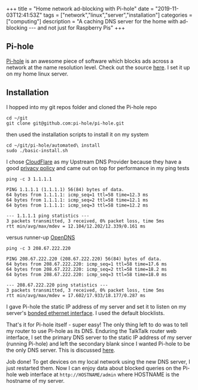 +++
title = "Home network ad-blocking with Pi-hole"
date = "2019-11-03T12:41:53Z"
tags = ["network","linux","server","installation"]
categories = ["computing"]
description = "A caching DNS server for the home with ad-blocking --- and not just for Raspberry Pis"
+++

## Pi-hole

[Pi-hole](https://pi-hole.net/) is an awesome piece of software which blocks ads across a network at the name resolution level. 
Check out the source [here](https://github.com/pi-hole/pi-hole).
I set it up on my home linux server.

## Installation

I hopped into my git repos folder and cloned the Pi-hole repo

```
cd ~/git
git clone git@github.com:pi-hole/pi-hole.git
```

then used the installation scripts to install it on my system

```
cd ~/git/pi-hole/automated\ install
sudo ./basic-install.sh
```

I chose [CloudFlare](https://cloudflare-dns.com/dns/) as my Upstream DNS Provider because they have a good [privacy policy](https://wiki.archlinux.org/index.php/Alternative_DNS_services#Cloudflare) and came out on top for performance in my ping tests

```
ping -c 3 1.1.1.1
```

```
PING 1.1.1.1 (1.1.1.1) 56(84) bytes of data.
64 bytes from 1.1.1.1: icmp_seq=1 ttl=58 time=12.3 ms
64 bytes from 1.1.1.1: icmp_seq=2 ttl=58 time=12.1 ms
64 bytes from 1.1.1.1: icmp_seq=3 ttl=58 time=12.2 ms

--- 1.1.1.1 ping statistics ---
3 packets transmitted, 3 received, 0% packet loss, time 5ms
rtt min/avg/max/mdev = 12.104/12.202/12.339/0.161 ms
```

versus runner-up [OpenDNS](https://www.opendns.com/)

```
ping -c 3 208.67.222.220
```

```
PING 208.67.222.220 (208.67.222.220) 56(84) bytes of data.
64 bytes from 208.67.222.220: icmp_seq=1 ttl=58 time=17.6 ms
64 bytes from 208.67.222.220: icmp_seq=2 ttl=58 time=18.2 ms
64 bytes from 208.67.222.220: icmp_seq=3 ttl=58 time=18.0 ms

--- 208.67.222.220 ping statistics ---
3 packets transmitted, 3 received, 0% packet loss, time 5ms
rtt min/avg/max/mdev = 17.602/17.933/18.177/0.287 ms
```

I gave Pi-hole the static IP address of my server and set it to listen on my server's [bonded ethernet interface](../bonding-ethernet-interfaces-on-debian-stretch/).
I used the default blocklists.

That's it for Pi-hole itself - super easy!
The only thing left to do was to tell my router to use Pi-hole as its DNS.
Enduring the TalkTalk router web interface, I set the primary DNS server to the static IP address of my server (running Pi-hole) and left the secondary blank since I wanted Pi-hole to be the only DNS server.
This is discussed [here](https://discourse.pi-hole.net/t/how-do-i-configure-my-devices-to-use-pi-hole-as-their-dns-server/245).

Job done! 
To get devices on my local network using the new DNS server, I just restarted them.
Now I can enjoy data about blocked queries on the Pi-hole web interface at `http://HOSTNAME/admin` where HOSTNAME is the hostname of my server. 
